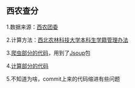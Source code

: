 ## 西农查分

1.数据来源：[西农团委](http://219.245.195.49/StuInfoMgmtSys/)

2.计算方法：[西北农林科技大学本科生学籍管理办法](http://xxgk.nwsuaf.edu.cn/xxgkml2015/xsglfwxx2015/bksxjgl2015/48516.htm)

3.[爬虫部分的代码](https://github.com/ZhuSiyuan/Android-CalculateScoresForNWSUAF/blob/master/MyApplication/app/src/main/java/com/example/apple/myapplication/util/MySpider.java)，用到了[Jsoup](https://jsoup.org/)包

4.[计算部分的代码](https://github.com/ZhuSiyuan/Android-CalculateScoresForNWSUAF/blob/master/MyApplication/app/src/main/java/com/example/apple/myapplication/util/MyCalculator.java)

5.不知道为啥，commit上来的代码缩进有些问题